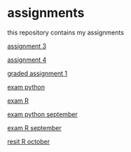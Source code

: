 # assignments
this repository contains my assignments

[assignment 3](https://github.com/jellecamps/assignments/blob/master/assignment3.ipynb)

[assignment 4](https://github.com/jellecamps/assignments/blob/master/assignment4.ipynb)

[graded assignment 1](https://github.com/jellecamps/assignments/blob/master/Graded_assignment1%20(1).ipynb)

[exam python](https://github.com/jellecamps/assignments/blob/master/exam_june_7_2018.ipynb)

[exam R](https://github.com/jellecamps/assignments/blob/master/Exam_student%20(1).ipynb)

[exam python september](https://github.com/jellecamps/assignments/blob/master/exam_Sep_7_2018.ipynb)

[exam R september](https://github.com/jellecamps/assignments/blob/master/exam_1_student%20(2).ipynb)

[resit R october](https://github.com/jellecamps/assignments/blob/master/Resit_2_student.ipynb)
